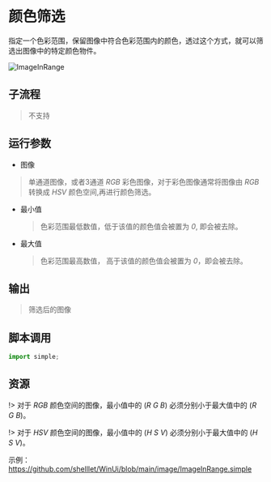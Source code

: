 # 颜色筛选 
指定一个色彩范围，保留图像中符合色彩范围内的颜色，透过这个方式，就可以筛选出图像中的特定颜色物件。

![ImageInRange](./images/07.png ':size=90%')

## 子流程
> 不支持


## 运行参数

* 图像
> 单通道图像，或者3通道 *RGB* 彩色图像，对于彩色图像通常将图像由 *RGB* 转换成 *HSV* 颜色空间,再进行颜色筛选。
* 最小值
  > 色彩范围最低数值，低于该值的颜色值会被置为 *0*, 即会被去除。

* 最大值
  > 色彩范围最高数值， 高于该值的颜色值会被置为 *0*，即会被去除。


## 输出

> 筛选后的图像    


## 脚本调用

```python
import simple;

```

## 资源


!> 对于 *RGB* 颜色空间的图像，最小值中的 (*R* *G* *B*) 必须分别小于最大值中的 (*R* *G* *B*)。

!> 对于 *HSV* 颜色空间的图像，最小值中的 (*H* *S* *V*) 必须分别小于最大值中的 (*H* *S* *V*)。


示例：https://github.com/shelllet/WinUi/blob/main/image/ImageInRange.simple




